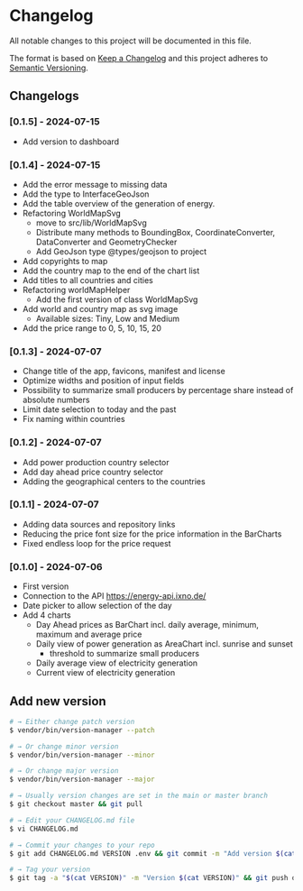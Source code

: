 # Changelog

All notable changes to this project will be documented in this file.

The format is based on [Keep a Changelog](http://keepachangelog.com/en/1.0.0/)
and this project adheres to [Semantic Versioning](http://semver.org/spec/v2.0.0.html).

## Changelogs

### [0.1.5] - 2024-07-15

* Add version to dashboard

### [0.1.4] - 2024-07-15

* Add the error message to missing data
* Add the type to InterfaceGeoJson
* Add the table overview of the generation of energy.
* Refactoring WorldMapSvg
  * move to src/lib/WorldMapSvg
  * Distribute many methods to BoundingBox, CoordinateConverter, DataConverter and GeometryChecker
  * Add GeoJson type @types/geojson to project
* Add copyrights to map
* Add the country map to the end of the chart list
* Add titles to all countries and cities
* Refactoring worldMapHelper
  * Add the first version of class WorldMapSvg
* Add world and country map as svg image
  * Available sizes: Tiny, Low and Medium
* Add the price range to 0, 5, 10, 15, 20

### [0.1.3] - 2024-07-07

* Change title of the app, favicons, manifest and license
* Optimize widths and position of input fields
* Possibility to summarize small producers by percentage share instead of absolute numbers
* Limit date selection to today and the past 
* Fix naming within countries

### [0.1.2] - 2024-07-07

* Add power production country selector
* Add day ahead price country selector
* Adding the geographical centers to the countries

### [0.1.1] - 2024-07-07

* Adding data sources and repository links
* Reducing the price font size for the price information in the BarCharts
* Fixed endless loop for the price request

### [0.1.0] - 2024-07-06

* First version
* Connection to the API https://energy-api.ixno.de/
* Date picker to allow selection of the day
* Add 4 charts
  * Day Ahead prices as BarChart incl. daily average, minimum, maximum and average price
  * Daily view of power generation as AreaChart incl. sunrise and sunset
    * threshold to summarize small producers
  * Daily average view of electricity generation
  * Current view of electricity generation

## Add new version

```bash
# → Either change patch version
$ vendor/bin/version-manager --patch

# → Or change minor version
$ vendor/bin/version-manager --minor

# → Or change major version
$ vendor/bin/version-manager --major

# → Usually version changes are set in the main or master branch
$ git checkout master && git pull

# → Edit your CHANGELOG.md file
$ vi CHANGELOG.md

# → Commit your changes to your repo
$ git add CHANGELOG.md VERSION .env && git commit -m "Add version $(cat VERSION)" && git push

# → Tag your version
$ git tag -a "$(cat VERSION)" -m "Version $(cat VERSION)" && git push origin "$(cat VERSION)"
```
